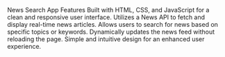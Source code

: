 News Search App
Features
Built with HTML, CSS, and JavaScript for a clean and responsive user interface.
Utilizes a News API to fetch and display real-time news articles.
Allows users to search for news based on specific topics or keywords.
Dynamically updates the news feed without reloading the page.
Simple and intuitive design for an enhanced user experience.
